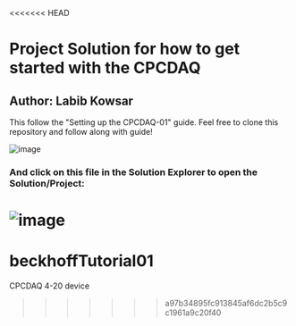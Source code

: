 <<<<<<< HEAD
# Project Solution for how to get started with the CPCDAQ
## Author: Labib Kowsar

This follow the "Setting up the CPCDAQ-01" guide. Feel free to clone this repository and follow along with guide!

![image](https://github.com/camelNotationsdjkh/beckhoffTutorial01/assets/55813270/eb835998-a92c-441c-bc9e-f065f9c2c594)

### And click on this file in the Solution Explorer to open the Solution/Project:
![image](https://github.com/camelNotationsdjkh/beckhoffTutorial01/assets/55813270/3a58e132-aaa3-4ddd-b418-862acb880e31)
=======
# beckhoffTutorial01
CPCDAQ 4-20 device
>>>>>>> a97b34895fc913845af6dc2b5c9c1961a9c20f40
